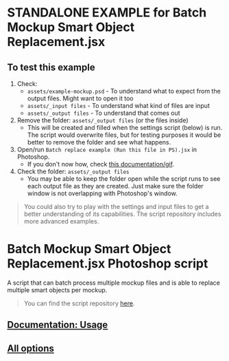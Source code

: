
# STANDALONE EXAMPLE for Batch Mockup Smart Object Replacement.jsx

## To test this example

1. Check: 
    - `assets/example-mockup.psd` - To understand what to expect from the output files. Might want to open it too
    - `assets/_input files` - To understand what kind of files are input
    - `assets/_output files` - To understand that comes out
2. Remove the folder: `assets/_output files` (or the files inside)
    - This will be created and filled when the settings script (below) is run. The script would overwrite files, but for testing purposes it would be better to remove the folder and see what happens.
3. Open/run `Batch replace example (Run this file in PS).jsx` in Photoshop. 
    - If you don't now how, check [this documentation/gif](https://joonaspaakko.gitbook.io/batch-mockup-smart-object-replacement-jsx-photosho/how-to-run-the-script).
4. Check the folder: `assets/_output files`
    - You may be able to keep the folder open while the script runs to see each output file as they are created. Just make sure the folder window is not overlapping with Photoshop's window.

> You could also try to play with the settings and input files to get a better understanding of its capabilities. The script repository includes more advanced examples.

# Batch Mockup Smart Object Replacement.jsx Photoshop script

A script that can batch process multiple mockup files and is able to replace multiple smart objects per mockup. 

> You can find the script repository [here](https://github.com/joonaspaakko/Batch-Mockup-Smart-Object-Replacement-photoshop-script).

## [Documentation: Usage](https://joonaspaakko.gitbook.io/batch-mockup-smart-object-replacement-jsx-photosho/)
## [All options](https://joonaspaakko.gitbook.io/batch-mockup-smart-object-replacement-jsx-photosho/all-options)
